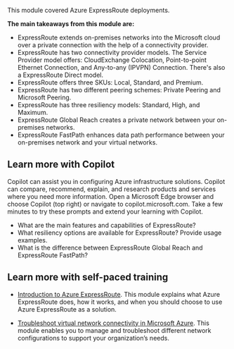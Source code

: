 This module covered Azure ExpressRoute deployments. 

**The main takeaways from this module are:**
- ExpressRoute extends on-premises networks into the Microsoft cloud over a private connection with the help of a connectivity provider.
- ExpressRoute has two connectivity provider models. The Service Provider model offers:  CloudExchange Colocation, Point-to-point Ethernet Connection, and Any-to-any (IPVPN) Connection. There's also a ExpressRoute Direct model.
- ExpressRoute offers three SKUs: Local, Standard, and Premium. 
- ExpressRoute has two different peering schemes: Private Peering and Microsoft Peering. 
- ExpressRoute has three resiliency models: Standard, High, and Maximum.
- ExpressRoute Global Reach creates a private network between your on-premises networks.
- ExpressRoute FastPath enhances data path performance between your on-premises network and your virtual networks.


## Learn more with Copilot
Copilot can assist you in configuring Azure infrastructure solutions. Copilot can compare, recommend, explain, and research products and services where you need more information. Open a Microsoft Edge browser and choose Copilot (top right) or navigate to copilot.microsoft.com. Take a few minutes to try these prompts and extend your learning with Copilot.

- What are the main features and capabilities of ExpressRoute?
- What resiliency options are available for ExpressRoute? Provide usage examples. 
- What is the difference between ExpressRoute Global Reach and ExpressRoute FastPath?

## Learn more with self-paced training

- [Introduction to Azure ExpressRoute](/training/modules/intro-to-azure-expressroute/). This module explains what Azure ExpressRoute does, how it works, and when you should choose to use Azure ExpressRoute as a solution.

- [Troubleshoot virtual network connectivity in Microsoft Azure](/training/modules/cloud-hybrid-connectivity/4-troubleshoot-virtual-network-connectivity). This module enables you to manage and troubleshoot different network configurations to support your organization’s needs.
